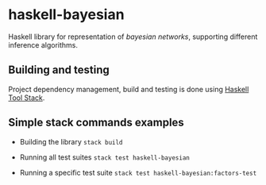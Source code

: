 # haskell-bayesian

Haskell library for representation of *bayesian networks*, supporting different inference algorithms.

## Building and testing

Project dependency management, build and testing is done using [Haskell Tool Stack](https://docs.haskellstack.org/en/stable/README/#the-haskell-tool-stack). 

## Simple stack commands examples 

* Building the library
  `stack build`

* Running all test suites
  `stack test haskell-bayesian`

* Running a specific test suite
  `stack test haskell-bayesian:factors-test`
